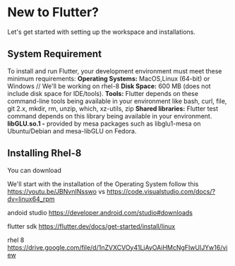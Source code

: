# New to Flutter?
Let's get started with setting up the workspace and installations.

## System Requirement
To install and run Flutter, your development environment must meet these minimum requirements:
**Operating Systems:** MacOS,Linux (64-bit) or Windows // We'll be working on rhel-8
**Disk Space:** 600 MB (does not include disk space for IDE/tools).
**Tools:** Flutter depends on these command-line tools being available in your environment like bash, curl, 
file, git 2.x, mkdir, rm, unzip, which, xz-utils, zip
**Shared libraries:** Flutter test command depends on this library being available in your environment.
**libGLU.so.1 -** provided by mesa packages such as libglu1-mesa on Ubuntu/Debian and mesa-libGLU on Fedora.

## Installing Rhel-8
You can download 

We'll start with the installation of the Operating System 
follow this https://youtu.be/JBNvnINsswo
vs https://code.visualstudio.com/docs/?dv=linux64_rpm

andoid studio https://developer.android.com/studio#downloads

flutter sdk https://flutter.dev/docs/get-started/install/linux

rhel 8 https://drive.google.com/file/d/1nZVXCVOy41LjAyOAiHMcNgFIwUlJYw16/view
